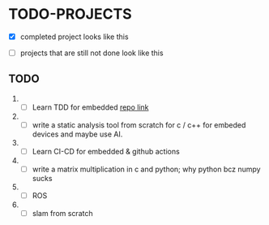 # TODO-PROJECTS

- [x] completed project looks like this
- [ ] projects that are still not done look like this


##  TODO

1. - [ ] Learn TDD for embedded [repo link](https://github.com/segin-GH/TDD-4-Embedded)
2. - [ ] write a static analysis tool from scratch for c / c++ for embeded devices and maybe use AI.
3. - [ ] Learn CI-CD for embedded & github actions
4. - [ ] write a matrix multiplication in c and python; why python bcz numpy sucks
5. - [ ] ROS
6. - [ ] slam from scratch
